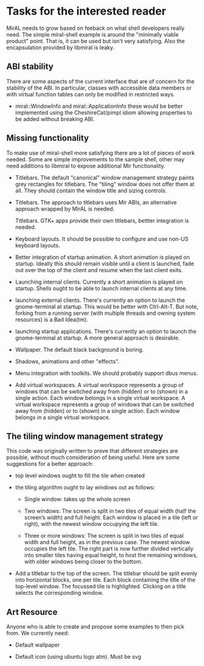 Tasks for the interested reader
===============================

MirAL needs to grow based on feeback on what shell developers really need. The
simple miral-shell example is around the "minimally viable product" point. That
is, it can be used but isn't very satisfying. Also the encapsulation provided
by libmiral is leaky.


ABI stability
-------------

There are some aspects of the current interface that are of concern for the
stability of the ABI. In particular, classes with accessible data members or
with virtual function tables can only be modified in restricted ways.
 
 - miral::WindowInfo and miral::ApplicationInfo these would be better implemented
   using the CheshireCat/pimpl idiom allowing properties to be added without 
   breaking ABI.


Missing functionality
---------------------

To make use of miral-shell more satisfying there are a lot of pieces of work
needed. Some are simple improvements to the sample shell, other may need 
additions to libmiral to expose additional Mir functionality.

 - Titlebars. The default "canonical" window management strategy paints
   grey rectangles for titlebars. The "tiling" window does not offer them
   at all. They should contain the window title and sizing controls.
   
 - Titlebars. The approach to titlebars uses Mir ABIs, an alternative
   approach wrapped by MirAL is needed.
   
   Titlebars. GTK+ apps provide their own titlebars, bettter integration is
   needed.
   
 - Keyboard layouts. It should be possible to configure and use non-US keyboard
   layouts.
   
 - Better integration of startup animation. A short animation is played on
   startup. Ideally this should remain visible until a client is launched,
   fade out over the top of the client and resume when the last client exits.

 - Launching internal clients. Currently a short animation is played on
   startup. Shells ought to be able to launch internal clients at any time.
   
 - launching external clients. There's currently an option to launch the
   gnome-terminal at startup. This would be better with Ctrl-Alt-T. But note, 
   forking from a running server (with multiple threads and owning system
   resources) is a Bad Idea(tm).
   
 - launching startup applications. There's currently an option to launch the
   gnome-terminal at startup. A more general approach is desirable.
   
 - Wallpaper. The default black background is boring.
  
 - Shadows, animations and other "effects".
 
 - Menu integration with toolkits. We should probably support dbus menus.
   
 - Add virtual workspaces. A virtual workspace represents a group of windows
   that can be switched away from (hidden) or to (shown) in a single action.
   Each window belongs in a single virtual workspace. A virtual workspace
   represents a group of windows that can be switched away from (hidden) or 
   to (shown) in a single action. Each window belongs in a single virtual
   workspace.


The tiling window management strategy
-------------------------------------

This code was originally written to prove that different strategies are 
possible, without much consideration of being useful. Here are some suggestions
for a better approach:

 - top level windows ought to fill the tile when created
 
 - the tiling algorithm ought to lay windows out as follows:
 
    - Single window: takes up the whole screen
    
    - Two windows: The screen is split in two tiles of equal width (half the
      screen’s width) and full height. Each window is placed in a tile (left
      or right), with the newest window occupying the left tile.
      
    - Three or more windows: The screen is split in two tiles of equal width
      and full height, as in the previous case. The newest window occupies
      the left tile. The right part is now further divided vertically into
      smaller tiles having equal height, to host the remaining windows, with
      older windows being closer to the bottom.

  - Add a titlebar to the top of the screen. The titlebar should be split evenly
    into horizontal blocks, one per tile. Each block containing the title of the
    top-level window. The focussed tile is highlighted. Clicking on a title
    selects the corresponding window.
    
Art Resource
------------

Anyone who is able to create and propose some examples to then pick from. We
currently need:

 - Default wallpaper

 - Default icon (using ubuntu logo atm). Must be svg

